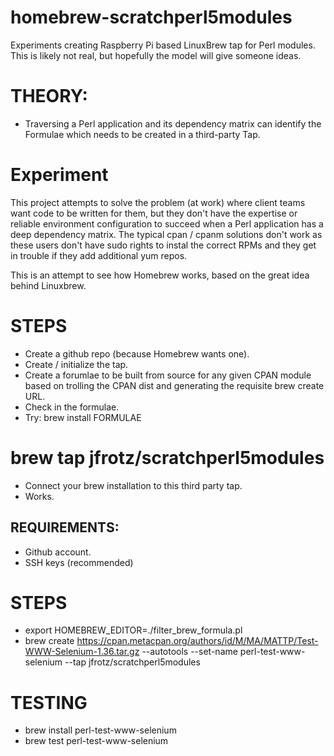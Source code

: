 # homebrew-scratchperl5modules
Experiments creating Raspberry Pi based LinuxBrew tap for Perl modules.  This is likely not real, but hopefully the model will give someone ideas.

# THEORY:
  - Traversing a Perl application and its dependency matrix can identify the Formulae which needs to be created in a third-party Tap.
  
# Experiment
This project attempts to solve the problem (at work) where client teams want code to be written for them, but they don't have the expertise or reliable environment configuration to succeed when a Perl application has a deep dependency matrix. The typical cpan / cpanm solutions don't work as these users don't have sudo rights to instal the correct RPMs and they get in trouble if they add additional yum repos.
  
This is an attempt to see how Homebrew works, based on the great idea behind Linuxbrew.
  
# STEPS
  - Create a github repo (because Homebrew wants one).
  - Create / initialize the tap.
  - Create a forumlae to be built from source for any given CPAN module based on trolling the CPAN dist and generating the requisite brew create URL.
  - Check in the formulae.
  - Try: brew install FORMULAE

# brew tap jfrotz/scratchperl5modules
- Connect your brew installation to this third party tap.
- Works.

## REQUIREMENTS:
  - Github account.
  - SSH keys (recommended)

# STEPS
  - export HOMEBREW_EDITOR=./filter_brew_formula.pl
  - brew create https://cpan.metacpan.org/authors/id/M/MA/MATTP/Test-WWW-Selenium-1.36.tar.gz --autotools --set-name perl-test-www-selenium --tap jfrotz/scratchperl5modules

# TESTING
  - brew install perl-test-www-selenium
  - brew test perl-test-www-selenium
